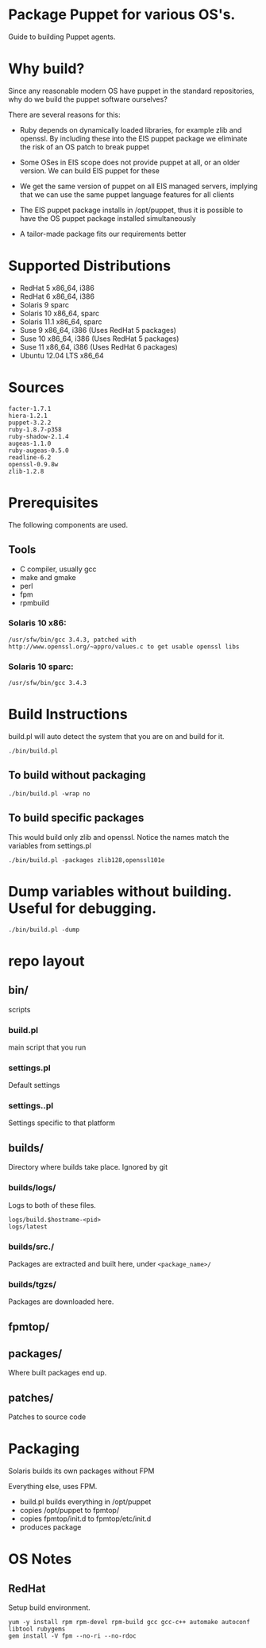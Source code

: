 # Package Puppet for various OS's.

Guide to building Puppet agents.

# Why build?

Since any reasonable modern OS have puppet in the standard repositories, why do we build the puppet software ourselves?

There are several reasons for this:

* Ruby depends on dynamically loaded libraries, for example zlib and openssl. By including these into the EIS puppet package we eliminate the risk of an OS patch to break puppet

* Some OSes in EIS scope does not provide puppet at all, or an older version. We can build EIS puppet for these

* We get the same version of puppet on all EIS managed servers, implying that we can use the same puppet language features for all clients

* The EIS puppet package installs in /opt/puppet, thus it is possible to have the OS puppet package installed simultaneously

* A tailor-made package fits our requirements better

# Supported Distributions

* RedHat 5 x86_64, i386
* RedHat 6 x86_64, i386
* Solaris 9 sparc
* Solaris 10 x86_64, sparc
* Solaris 11.1 x86_64, sparc
* Suse 9 x86_64, i386 (Uses RedHat 5 packages)
* Suse 10 x86_64, i386 (Uses RedHat 5 packages)
* Suse 11 x86_64, i386 (Uses RedHat 6 packages)
* Ubuntu 12.04 LTS x86_64

# Sources

    facter-1.7.1
    hiera-1.2.1
    puppet-3.2.2
    ruby-1.8.7-p358
    ruby-shadow-2.1.4
    augeas-1.1.0
    ruby-augeas-0.5.0
    readline-6.2
    openssl-0.9.8w
    zlib-1.2.8

# Prerequisites

The following components are used.

## Tools
* C compiler, usually gcc
* make and gmake
* perl
* fpm
* rpmbuild

### Solaris 10 x86:
    /usr/sfw/bin/gcc 3.4.3, patched with http://www.openssl.org/~appro/values.c to get usable openssl libs

### Solaris 10 sparc:
    /usr/sfw/bin/gcc 3.4.3

# Build Instructions
build.pl will auto detect the system that you are on and build for it.

    ./bin/build.pl

## To build without packaging

    ./bin/build.pl -wrap no

## To build specific packages
This would build only zlib and openssl. Notice the names match the variables from settings.pl

    ./bin/build.pl -packages zlib128,openssl101e

# Dump variables without building. Useful for debugging.

    ./bin/build.pl -dump

# repo layout

## bin/
scripts

### build.pl
main script that you run

### settings.pl
Default settings

### settings.<platform>.pl
Settings specific to that platform

## builds/
Directory where builds take place. Ignored by git

### builds/logs/
Logs to both of these files.

    logs/build.$hostname-<pid>
    logs/latest

### builds/src.<hostname>/
Packages are extracted and built here, under `<package_name>/`

### builds/tgzs/
Packages are downloaded here.

## fpmtop/

## packages/
Where built packages end up.

## patches/
Patches to source code


# Packaging
Solaris builds its own packages without FPM

Everything else, uses FPM.

* build.pl builds everything in /opt/puppet
* copies /opt/puppet to fpmtop/
* copies fpmtop/init.d to fpmtop/etc/init.d
* produces package

# OS Notes
## RedHat
Setup build environment.

    yum -y install rpm rpm-devel rpm-build gcc gcc-c++ automake autoconf libtool rubygems
    gem install -V fpm --no-ri --no-rdoc
